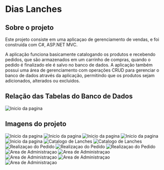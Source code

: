 # Dias Lanches

## Sobre o projeto

Este projeto consiste em uma aplicaçao de gerenciamento de vendas, e foi construida com C#, ASP.NET MVC.

A aplicação funciona basicamente catalogando os produtos e recebendo pedidos, que são armazenados em um carrinho de compras,
quando o pedido é finalizado ele é salvo no banco de dados.
A aplicação também possui uma área de gerenciamento com operações CRUD para gerenciar o banco de dados através da aplicação, permitindo que os
produtos sejam adicionados, alterados ou excluidos.

## Relação das Tabelas do Banco de Dados
![Inicio da pagina](https://github.com/ViniciusDiasAmorim/ViniciusDiasAmorim/blob/main/src/vendasLancheIlustracoes/bancoDeDados.png)

## Imagens do projeto

![Inicio da pagina](https://github.com/ViniciusDiasAmorim/ViniciusDiasAmorim/blob/main/src/vendasLancheIlustracoes/01comeco.png)
![Inicio da pagina](https://github.com/ViniciusDiasAmorim/ViniciusDiasAmorim/blob/main/src/vendasLancheIlustracoes/02doDia.png)
![Inicio da pagina](https://github.com/ViniciusDiasAmorim/ViniciusDiasAmorim/blob/main/src/vendasLancheIlustracoes/04Sobre.png)
![Inicio da pagina](https://github.com/ViniciusDiasAmorim/ViniciusDiasAmorim/blob/main/src/vendasLancheIlustracoes/03contato.png)
![Inicio da pagina](https://github.com/ViniciusDiasAmorim/ViniciusDiasAmorim/blob/main/src/vendasLancheIlustracoes/05menu.png)
![Catalogo de Lanches](https://github.com/ViniciusDiasAmorim/ViniciusDiasAmorim/blob/main/src/vendasLancheIlustracoes/06todosLanches.png)
![Catalogo de Lanches](https://github.com/ViniciusDiasAmorim/ViniciusDiasAmorim/blob/main/src/vendasLancheIlustracoes/07categoriaLanches.png)
![Realizaçao do Pedido](https://github.com/ViniciusDiasAmorim/ViniciusDiasAmorim/blob/main/src/vendasLancheIlustracoes/08comprando.png)
![Realizaçao do Pedido](https://github.com/ViniciusDiasAmorim/ViniciusDiasAmorim/blob/main/src/vendasLancheIlustracoes/09formPedido.png)
![Realizaçao do Pedido](https://github.com/ViniciusDiasAmorim/ViniciusDiasAmorim/blob/main/src/vendasLancheIlustracoes/10terminaCompra.png)
![Area de Administraçao](https://github.com/ViniciusDiasAmorim/ViniciusDiasAmorim/blob/main/src/vendasLancheIlustracoes/11telaLogin.png)
![Area de Administraçao](https://github.com/ViniciusDiasAmorim/ViniciusDiasAmorim/blob/main/src/vendasLancheIlustracoes/12areaAdmin.png)
![Area de Administraçao](https://github.com/ViniciusDiasAmorim/ViniciusDiasAmorim/blob/main/src/vendasLancheIlustracoes/13adminLanches.png)
![Area de Administraçao](https://github.com/ViniciusDiasAmorim/ViniciusDiasAmorim/blob/main/src/vendasLancheIlustracoes/14adminCategoria.png)
![Area de Administraçao](https://github.com/ViniciusDiasAmorim/ViniciusDiasAmorim/blob/main/src/vendasLancheIlustracoes/15adminPedidos.png)


